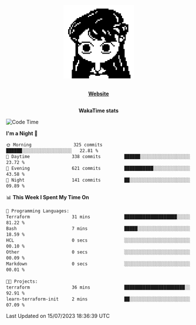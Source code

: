 ##

<p align="center">
  <img src="./person.gif" />
</p>

##

<div align="center">
  <p>
    <strong>
    <a href='https://domm.me'>Website</a>
    </strong>
  </p>
</div>

##

<div align="center">
  <p>
    <strong>
    WakaTime stats
    </strong>
  </p>
</div>

<!--START_SECTION:waka-->
![Code Time](http://img.shields.io/badge/Code%20Time-94%20hrs%2055%20mins-blue)

**I'm a Night 🦉** 

```text
🌞 Morning                325 commits         ██████░░░░░░░░░░░░░░░░░░░   22.81 % 
🌆 Daytime                338 commits         ██████░░░░░░░░░░░░░░░░░░░   23.72 % 
🌃 Evening                621 commits         ███████████░░░░░░░░░░░░░░   43.58 % 
🌙 Night                  141 commits         ██░░░░░░░░░░░░░░░░░░░░░░░   09.89 % 
```


📊 **This Week I Spent My Time On** 

```text
💬 Programming Languages: 
Terraform                31 mins             ████████████████████░░░░░   81.22 % 
Bash                     7 mins              █████░░░░░░░░░░░░░░░░░░░░   18.59 % 
HCL                      0 secs              ░░░░░░░░░░░░░░░░░░░░░░░░░   00.10 % 
Other                    0 secs              ░░░░░░░░░░░░░░░░░░░░░░░░░   00.09 % 
Markdown                 0 secs              ░░░░░░░░░░░░░░░░░░░░░░░░░   00.01 % 

🐱‍💻 Projects: 
terraform                36 mins             ███████████████████████░░   92.91 % 
learn-terraform-init     2 mins              ██░░░░░░░░░░░░░░░░░░░░░░░   07.09 % 
```


 Last Updated on 15/07/2023 18:36:39 UTC
<!--END_SECTION:waka-->

